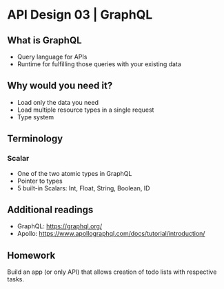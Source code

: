 # API Design 03 | GraphQL

## What is GraphQL

- Query language for APIs 
- Runtime for fulfilling those queries with your existing data

## Why would you need it?

- Load only the data you need
- Load multiple resource types in a single request
- Type system

## Terminology

### Scalar

- One of the two atomic types in GraphQL
- Pointer to types
- 5 built-in Scalars: Int, Float, String, Boolean, ID

## Additional readings

- GraphQL: https://graphql.org/
- Apollo: https://www.apollographql.com/docs/tutorial/introduction/

## Homework

Build an app (or only API) that allows creation of todo lists with respective tasks.